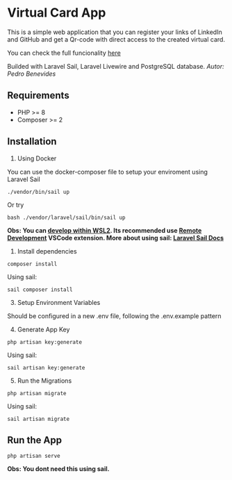 # Virtual Card App
This is a simple web application that you can register your links of LinkedIn and GitHub and get a Qr-code with direct access to the created virtual card.

You can check the full funcionality [here](https://virtual-card-app.herokuapp.com)

Builded with Laravel Sail, Laravel Livewire and PostgreSQL database.
*Autor: Pedro Benevides*

## Requirements
* PHP >= 8
* Composer >= 2

## Installation

1. Using Docker

You can use the docker-composer file to setup your enviroment using Laravel Sail
```
./vendor/bin/sail up
```
Or try 
```
bash ./vendor/laravel/sail/bin/sail up
```
**Obs: You can [develop within WSL2](https://laravel.com/docs/10.x/installation#getting-started-on-windows). Its recommended use [Remote Development](https://marketplace.visualstudio.com/items?itemName=ms-vscode-remote.vscode-remote-extensionpack) VSCode extension. More about using sail: [Laravel Sail Docs](https://laravel.com/docs/10.x/sail)**

1. Install dependencies
```
composer install
```

Using sail:
```
sail composer install
```

3. Setup Environment Variables

Should be configured in a new .env file, following the .env.example pattern


4. Generate App Key
```
php artisan key:generate
```

Using sail:
```
sail artisan key:generate
```

5. Run the Migrations

```
php artisan migrate
```

Using sail:
```
sail artisan migrate
```

## Run the App

```
php artisan serve
```

**Obs: You dont need this using sail.**
